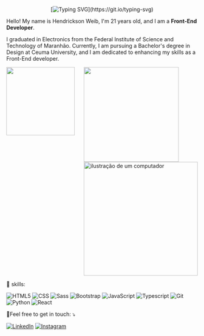 <div align="center">

[![Typing SVG](https://readme-typing-svg.demolab.com?font=Fira+Code&pause=1000&color=A80CF7&center=true&vCenter=true&random=false&width=435&lines=Hello+World%F0%9F%91%8B!;My+name+is+Hendrickson+Weib.;I%C2%B4m+Front-End+Developer!)](https://git.io/typing-svg)

</div>



<p align="left"> 
 Hello! My name is Hendrickson Weib, I'm 21 years old, and I am a <strong>Front-End Developer</strong>.

I graduated in Electronics from the Federal Institute of Science and Technology of Maranhão. Currently, I am pursuing a Bachelor's degree in Design at Ceuma University, and I am dedicated to enhancing my skills as a Front-End developer.

<div>
<div style="display: flex; flex-direction: row;">
    <div style="flex: 8;">
        <img height="180em" src="https://github-readme-stats.vercel.app/api?username=hendricksonweib&show_icons=true&theme=dark"/>
    </div>
    <div style="flex: 8;">
    <img height="250em" src="https://github-readme-stats.vercel.app/api/top-langs/?username=hendricksonweib&layout=compact&theme=dark"/>
      <img src="https://raw.githubusercontent.com/MicaelliMedeiros/micaellimedeiros/master/image/computer-illustration.png" alt="ilustração de um computador" min-width="300px" max-width="300px" width="300px">
    </div>
</div>

 🦄 skills:
</h2>

![HTML5](https://img.shields.io/badge/HTML5-E34F26?style=for-the-badge&logo=html5&logoColor=white)
![CSS](https://img.shields.io/badge/CSS3-1572B6?style=for-the-badge&logo=css3&logoColor=white)
![Sass](https://img.shields.io/badge/Sass-CC6699?style=for-the-badge&logo=sass&logoColor=white)
![Bootstrap](https://img.shields.io/badge/Bootstrap-563D7C?style=for-the-badge&logo=bootstrap&logoColor=white)
![JavaScript](https://img.shields.io/badge/JavaScript-F7DF1E?style=for-the-badge&logo=javascript&logoColor=black)
![Typescript](https://img.shields.io/badge/TypeScript-007ACC?style=for-the-badge&logo=typescript&logoColor=white)
![Git](https://img.shields.io/badge/Git-E34F26?style=for-the-badge&logo=git&logoColor=white)
![Python](https://img.shields.io/badge/Python-F7DF1E?style=for-the-badge&logo=python&logoColor=black)
![React](https://img.shields.io/badge/React-007ACC?style=for-the-badge&logo=react&logoColor=white)

<p align="left">
  💌Feel free to get in touch: ⤵️
</p>
<a href="https://www.linkedin.com/in/hendricksonweib/" title="LinkedIn" target="_blank">
<img src="https://img.shields.io/badge/LinkedIn-0077B5?style=for-the-badge&logo=linkedin&logoColor=white" alt="LinkedIn"/></a>
<a href="https://www.instagram.com/weibhr/" title="Instagram" target="_blank">
<img src="https://img.shields.io/badge/Instagram-E4405F?style=for-the-badge&logo=instagram&logoColor=white" alt="Instagram"/></a>
<br>




  

